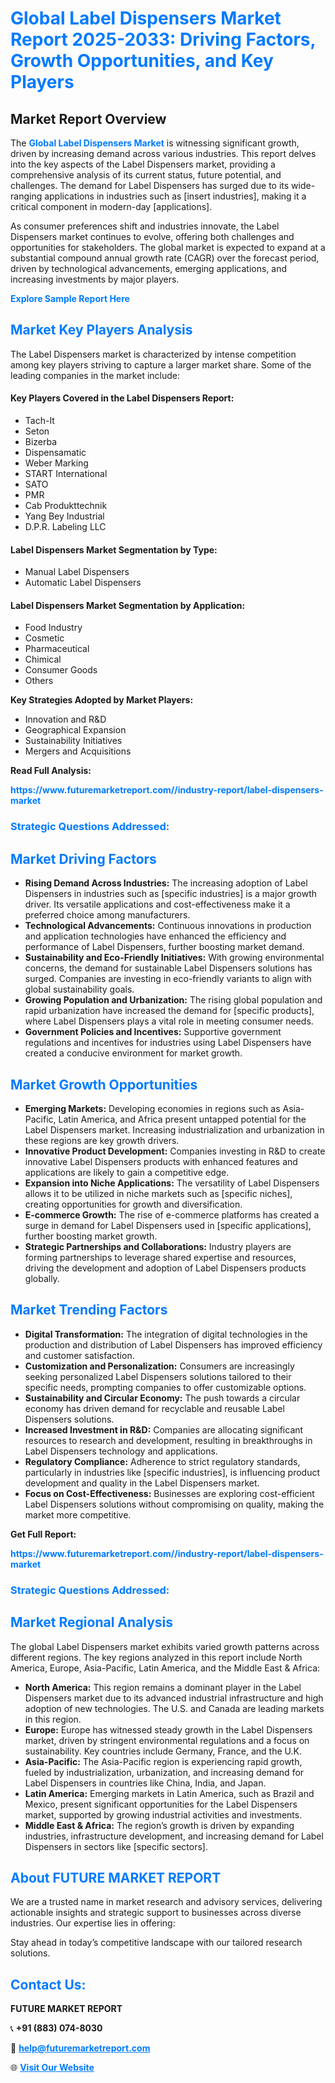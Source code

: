<h1 style="color: #007BFF;">Global Label Dispensers Market Report 2025-2033: Driving Factors, Growth Opportunities, and Key Players</h1>

<section id="overview">
<h2>Market Report Overview</h2>
<p>The <a href="https://www.futuremarketreport.com//industry-report/label-dispensers-market" style="color: #007BFF; text-decoration: none;"><strong>Global Label Dispensers Market</strong></a> is witnessing significant growth, driven by increasing demand across various industries. This report delves into the key aspects of the Label Dispensers market, providing a comprehensive analysis of its current status, future potential, and challenges. The demand for Label Dispensers has surged due to its wide-ranging applications in industries such as [insert industries], making it a critical component in modern-day [applications].</p>
<p>As consumer preferences shift and industries innovate, the Label Dispensers market continues to evolve, offering both challenges and opportunities for stakeholders. The global market is expected to expand at a substantial compound annual growth rate (CAGR) over the forecast period, driven by technological advancements, emerging applications, and increasing investments by major players.</p>
</section>

<section id="overview">
<p><a href="https://www.futuremarketreport.com//request-sample/reportId=59781" style="color: #007BFF; text-decoration: none;"><strong>Explore Sample Report Here</strong></a></p>
</section>

<section id="key-players">
<h2 style="color: #007BFF;">Market Key Players Analysis</h2>
<p>The Label Dispensers market is characterized by intense competition among key players striving to capture a larger market share. Some of the leading companies in the market include:</p>
<h4>Key Players Covered in the Label Dispensers Report:</h4>
<ul><li>Tach-It</li><li>Seton</li><li>Bizerba</li><li>Dispensamatic</li><li>Weber Marking</li><li>START International</li><li>SATO</li><li>PMR</li><li>Cab Produkttechnik</li><li>Yang Bey Industrial</li><li>D.P.R. Labeling LLC</li></ul>
<h4>Label Dispensers Market Segmentation by Type:</h4>
<ul><li>Manual Label Dispensers</li><li>Automatic Label Dispensers</li></ul>

<h4>Label Dispensers Market Segmentation by Application:</h4>
<ul><li>Food Industry</li><li>Cosmetic</li><li>Pharmaceutical</li><li>Chimical</li><li>Consumer Goods</li><li>Others</li></ul>
<p><strong>Key Strategies Adopted by Market Players:</strong></p>
<ul>
<li>Innovation and R&D</li>
<li>Geographical Expansion</li>
<li>Sustainability Initiatives</li>
<li>Mergers and Acquisitions</li>
</ul>
</section>

<section>
<p><strong>Read Full Analysis: </strong></p><a href="https://www.futuremarketreport.com//industry-report/label-dispensers-market" style="color: #007BFF; text-decoration: none;"><strong>https://www.futuremarketreport.com//industry-report/label-dispensers-market</strong></a>
<h3 style="color: #007BFF;">Strategic Questions Addressed:</h3>
</section>

<section id="driving-factors">
<h2 style="color: #007BFF;">Market Driving Factors</h2>
<ul>
<li><strong>Rising Demand Across Industries:</strong> The increasing adoption of Label Dispensers in industries such as [specific industries] is a major growth driver. Its versatile applications and cost-effectiveness make it a preferred choice among manufacturers.</li>
<li><strong>Technological Advancements:</strong> Continuous innovations in production and application technologies have enhanced the efficiency and performance of Label Dispensers, further boosting market demand.</li>
<li><strong>Sustainability and Eco-Friendly Initiatives:</strong> With growing environmental concerns, the demand for sustainable Label Dispensers solutions has surged. Companies are investing in eco-friendly variants to align with global sustainability goals.</li>
<li><strong>Growing Population and Urbanization:</strong> The rising global population and rapid urbanization have increased the demand for [specific products], where Label Dispensers plays a vital role in meeting consumer needs.</li>
<li><strong>Government Policies and Incentives:</strong> Supportive government regulations and incentives for industries using Label Dispensers have created a conducive environment for market growth.</li>
</ul>
</section>

<section id="growth-opportunities">
<h2 style="color: #007BFF;">Market Growth Opportunities</h2>
<ul>
<li><strong>Emerging Markets:</strong> Developing economies in regions such as Asia-Pacific, Latin America, and Africa present untapped potential for the Label Dispensers market. Increasing industrialization and urbanization in these regions are key growth drivers.</li>
<li><strong>Innovative Product Development:</strong> Companies investing in R&D to create innovative Label Dispensers products with enhanced features and applications are likely to gain a competitive edge.</li>
<li><strong>Expansion into Niche Applications:</strong> The versatility of Label Dispensers allows it to be utilized in niche markets such as [specific niches], creating opportunities for growth and diversification.</li>
<li><strong>E-commerce Growth:</strong> The rise of e-commerce platforms has created a surge in demand for Label Dispensers used in [specific applications], further boosting market growth.</li>
<li><strong>Strategic Partnerships and Collaborations:</strong> Industry players are forming partnerships to leverage shared expertise and resources, driving the development and adoption of Label Dispensers products globally.</li>
</ul>
</section>

<section id="trending-factors">
<h2 style="color: #007BFF;">Market Trending Factors</h2>
<ul>
<li><strong>Digital Transformation:</strong> The integration of digital technologies in the production and distribution of Label Dispensers has improved efficiency and customer satisfaction.</li>
<li><strong>Customization and Personalization:</strong> Consumers are increasingly seeking personalized Label Dispensers solutions tailored to their specific needs, prompting companies to offer customizable options.</li>
<li><strong>Sustainability and Circular Economy:</strong> The push towards a circular economy has driven demand for recyclable and reusable Label Dispensers solutions.</li>
<li><strong>Increased Investment in R&D:</strong> Companies are allocating significant resources to research and development, resulting in breakthroughs in Label Dispensers technology and applications.</li>
<li><strong>Regulatory Compliance:</strong> Adherence to strict regulatory standards, particularly in industries like [specific industries], is influencing product development and quality in the Label Dispensers market.</li>
<li><strong>Focus on Cost-Effectiveness:</strong> Businesses are exploring cost-efficient Label Dispensers solutions without compromising on quality, making the market more competitive.</li>
</ul>
</section>

<section>
<p><strong>Get Full Report: </strong></p><a href="https://www.futuremarketreport.com//industry-report/label-dispensers-market" style="color: #007BFF; text-decoration: none;"><strong>https://www.futuremarketreport.com//industry-report/label-dispensers-market</strong></a>
<h3 style="color: #007BFF;">Strategic Questions Addressed:</h3>
</section>


<section id="regional-analysis">
<h2 style="color: #007BFF;">Market Regional Analysis</h2>
<p>The global Label Dispensers market exhibits varied growth patterns across different regions. The key regions analyzed in this report include North America, Europe, Asia-Pacific, Latin America, and the Middle East & Africa:</p>
<ul>
<li><strong>North America:</strong> This region remains a dominant player in the Label Dispensers market due to its advanced industrial infrastructure and high adoption of new technologies. The U.S. and Canada are leading markets in this region.</li>
<li><strong>Europe:</strong> Europe has witnessed steady growth in the Label Dispensers market, driven by stringent environmental regulations and a focus on sustainability. Key countries include Germany, France, and the U.K.</li>
<li><strong>Asia-Pacific:</strong> The Asia-Pacific region is experiencing rapid growth, fueled by industrialization, urbanization, and increasing demand for Label Dispensers in countries like China, India, and Japan.</li>
<li><strong>Latin America:</strong> Emerging markets in Latin America, such as Brazil and Mexico, present significant opportunities for the Label Dispensers market, supported by growing industrial activities and investments.</li>
<li><strong>Middle East & Africa:</strong> The region’s growth is driven by expanding industries, infrastructure development, and increasing demand for Label Dispensers in sectors like [specific sectors].</li>
</ul>
</section>

<footer>
<h2 style="color: #007BFF;">About FUTURE MARKET REPORT</h2>
<p>We are a trusted name in market research and advisory services, delivering actionable insights and strategic support to businesses across diverse industries. Our expertise lies in offering:</p>

<p>Stay ahead in today’s competitive landscape with our tailored research solutions.</p>

<h2 style="color: #007BFF;">Contact Us:</h2>
<p><strong>FUTURE MARKET REPORT</strong></p>
<p>📞 <strong>+91 (883) 074-8030</strong></p>
<p>📧 <strong><a href="mailto:help@futuremarketreport.com" style="color: #007BFF;">help@futuremarketreport.com</a></strong></p>
<p>🌐 <strong><a href="https://www.futuremarketreport.com/" style="color: #007BFF;">Visit Our Website</a></strong></p>
</footer>